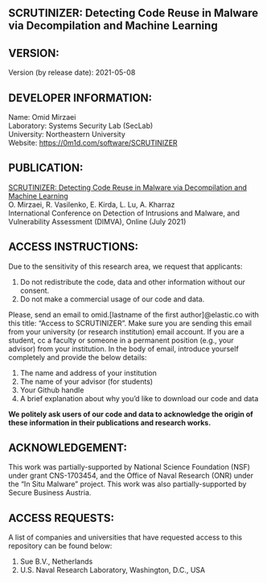 SCRUTINIZER: Detecting Code Reuse in Malware via Decompilation and Machine Learning
---------------------------------------------------------------------------------------------------

VERSION:
------------

Version (by release date): 2021-05-08

DEVELOPER INFORMATION:
------------------------------------

Name: Omid Mirzaei <br />
Laboratory: Systems Security Lab (SecLab) <br />
University: Northeastern University <br />
Website: https://0m1d.com/software/SCRUTINIZER <br />

PUBLICATION:
------------------

[SCRUTINIZER: Detecting Code Reuse in Malware via Decompilation and Machine Learning](https://0m1d.com/assets/pdf/C7.pdf) <br />
O. Mirzaei, R. Vasilenko, E. Kirda, L. Lu, A. Kharraz <br />
International Conference on Detection of Intrusions and Malware, and Vulnerability Assessment (DIMVA), Online (July 2021) <br />

ACCESS INSTRUCTIONS:
----------------------------------------

Due to the sensitivity of this research area, we request that applicants:

1. Do not redistribute the code, data and other information without our consent.
2. Do not make a commercial usage of our code and data.

Please, send an email to omid.[lastname of the first author]@elastic.co with this title: “Access to SCRUTINIZER”. Make sure you are sending this email from your university (or research institution) email account. If you are a student, cc a faculty or someone in a permanent position (e.g., your advisor) from your institution. In the body of email, introduce yourself completely and provide the below details:

1. The name and address of your institution
2. The name of your advisor (for students)
3. Your Github handle
4. A brief explanation about why you’d like to download our code and data

<b>We politely ask users of our code and data to acknowledge the origin of these information in their publications and research works.</b>

ACKNOWLEDGEMENT:
-----------------------------

This work was partially-supported by National Science Foundation (NSF) under grant CNS-1703454, and the Office of Naval Research (ONR) under the “In Situ Malware” project. This work was also partially-supported by Secure Business Austria.

ACCESS REQUESTS:
-----------------------------

A list of companies and universities that have requested access to this repository can be found below:

1. Sue B.V., Netherlands 
2. U.S. Naval Research Laboratory, Washington, D.C., USA







